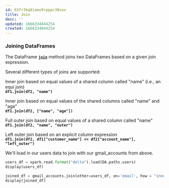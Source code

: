 ```yaml
---
id: 63fr3bq8iamo9rpppc38vox
title: Join
desc: ''
updated: 1666334844254
created: 1666334844254
---
```

### Joining DataFrames
The DataFrame <a href="https://spark.apache.org/docs/latest/api/python/reference/api/pyspark.sql.DataFrame.join.html?highlight=join#pyspark.sql.DataFrame.join" target="_blank">**`join`**</a> method joins two DataFrames based on a given join expression. 

Several different types of joins are supported:

Inner join based on equal values of a shared column called "name" (i.e., an equi join)<br/>
**`df1.join(df2, "name")`**

Inner join based on equal values of the shared columns called "name" and "age"<br/>
**`df1.join(df2, ["name", "age"])`**

Full outer join based on equal values of a shared column called "name"<br/>
**`df1.join(df2, "name", "outer")`**

Left outer join based on an explicit column expression<br/>
**`df1.join(df2, df1["customer_name"] == df2["account_name"], "left_outer")`**

We'll load in our users data to join with our gmail_accounts from above.

```python
users_df = spark.read.format("delta").load(DA.paths.users)
display(users_df)

joined_df = gmail_accounts.join(other=users_df, on='email', how = "inner")
display(joined_df)

```